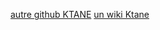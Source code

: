 [autre github KTANE](https://github.com/dlareau/KTANE-physical/blob/1886ff63d1d6419ffc40cfe18af540e5a0c98d9b/modules/basicWiresModule/instructions.pdf)
[un wiki Ktane](https://ktane.fandom.com/wiki/Keypad)
